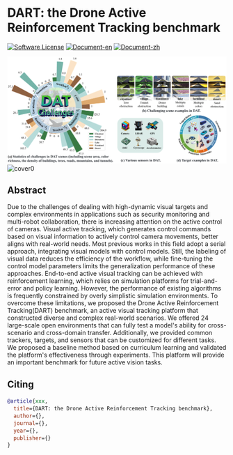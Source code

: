 # DART: the Drone Active Reinforcement Tracking benchmark
[![Software License](https://img.shields.io/badge/license-MIT-blue)](LICENSE)
[![Document-en](https://img.shields.io/badge/doc-guide-blue)](document/_build/en/index.html)
[![Document-zh](https://img.shields.io/badge/文档-指引-blue)](document/_build/zh/index.html)

![cover1](./readmeCache/cover1.png)
![cover0](./readmeCache/cover0.png)

## Abstract
Due to the challenges of dealing with high-dynamic visual targets and complex environments in applications such as security monitoring and multi-robot collaboration, there is increasing attention on the active control of cameras. Visual active tracking, which generates control commands based on visual information to actively control camera movements, better aligns with real-world needs. Most previous works in this field adopt a serial approach, integrating visual models with control models. Still, the labeling of visual data reduces the efficiency of the workflow, while fine-tuning the control model parameters limits the generalization performance of these approaches. End-to-end active visual tracking can be achieved with reinforcement learning, which relies on simulation platforms for trial-and-error and policy learning. However, the performance of existing algorithms is frequently constrained by overly simplistic simulation environments. To overcome these limitations, we proposed the Drone Active Reinforcement Tracking(DART) benchmark, an active visual tracking platform that constructed diverse and complex real-world scenarios. We offered 24 large-scale open environments that can fully test a model's ability for cross-scenario and cross-domain transfer. Additionally, we provided common trackers, targets, and sensors that can be customized for different tasks. We proposed a baseline method based on curriculum learning and validated the platform's effectiveness through experiments. This platform will provide an important benchmark for future active vision tasks.


## Citing
```bibtex
@article{xxx,
  title={DART: the Drone Active Reinforcement Tracking benchmark},
  author={},
  journal={},
  year={},
  publisher={}
}
```
